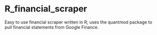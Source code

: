 # R_financial_scraper
Easy to use financial scraper written in R; uses the quantmod package to pull financial statements from Google Finance.
